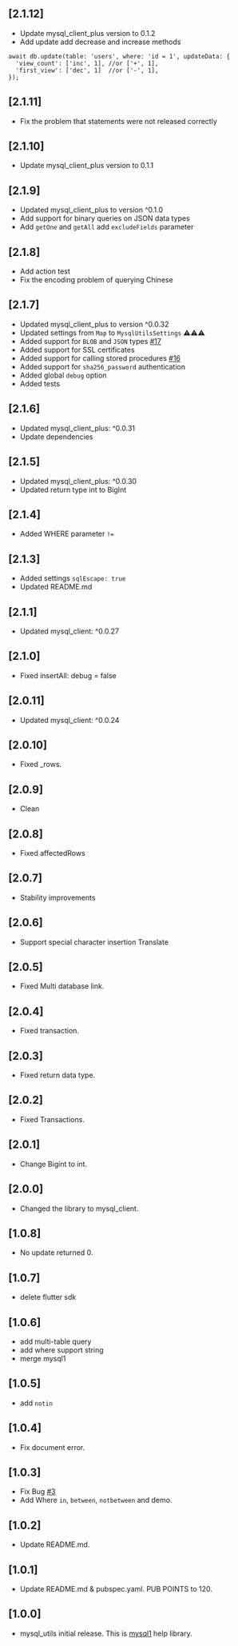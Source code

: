 ## [2.1.12]

* Update mysql_client_plus version to 0.1.2
* Add update add decrease and increase methods

```
await db.update(table: 'users', where: 'id = 1', updateData: {
  'view_count': ['inc', 1], //or ['+', 1], 
  'first_view': ['dec', 1]  //or ['-', 1], 
}); 
```

## [2.1.11]

* Fix the problem that statements were not released correctly

## [2.1.10]

* Update mysql_client_plus version to 0.1.1

## [2.1.9]

* Updated mysql_client_plus to version ^0.1.0
* Add support for binary queries on JSON data types
* Add `getOne` and `getAll` add `excludeFields` parameter

## [2.1.8]

* Add action test
* Fix the encoding problem of querying Chinese

## [2.1.7]

* Updated mysql_client_plus to version ^0.0.32
* Updated settings from `Map` to `MysqlUtilsSettings` ⚠️⚠️⚠️
* Added support for `BLOB` and `JSON` types  [#17](https://github.com/biner88/mysql_utils/issues/17)
* Added support for SSL certificates
* Added support for calling stored procedures  [#16](https://github.com/biner88/mysql_utils/issues/16)
* Added support for `sha256_password` authentication
* Added global `debug` option
* Added tests

## [2.1.6]

* Updated mysql_client_plus: ^0.0.31
* Update dependencies

## [2.1.5]

* Updated mysql_client_plus: ^0.0.30
* Updated return type int to BigInt

## [2.1.4]

* Added WHERE parameter `!=`

## [2.1.3]

* Added settings `sqlEscape: true`
* Updated README.md

## [2.1.1]

* Updated mysql_client: ^0.0.27

## [2.1.0]

* Fixed insertAll: debug = false

## [2.0.11]

* Updated mysql_client: ^0.0.24

## [2.0.10]

* Fixed _rows.

## [2.0.9]

* Clean

## [2.0.8]

* Fixed affectedRows

## [2.0.7]

* Stability improvements

## [2.0.6]

* Support special character insertion Translate

## [2.0.5]

* Fixed Multi database link.

## [2.0.4]

* Fixed transaction.

## [2.0.3]

* Fixed return data type.

## [2.0.2]

* Fixed Transactions.

## [2.0.1]

* Change Bigint to int.

## [2.0.0]

* Changed the library to mysql_client.

## [1.0.8]

* No update returned 0.

## [1.0.7]

* delete flutter sdk

## [1.0.6]

* add multi-table query
* add where support string
* merge mysql1 

## [1.0.5]

* add `notin`

## [1.0.4]

* Fix document error.

## [1.0.3]

* Fix Bug [#3](https://github.com/biner88/mysql_utils/issues/3)
* Add Where `in`,                                                                                                                                                     `between`,  `notbetween` and demo.

## [1.0.2]

* Update README.md.

## [1.0.1]

* Update README.md & pubspec.yaml. PUB POINTS to 120.

## [1.0.0]

* mysql_utils initial release. This is [mysql1](https://pub.dev/packages/mysql1) help library.
